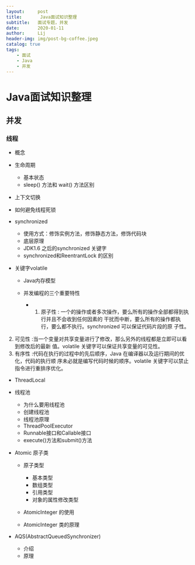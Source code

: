 ```yaml
---
layout:     post
title:       Java面试知识整理
subtitle:   面试专题，并发
date:       2020-01-11
author:     Lij
header-img: img/post-bg-coffee.jpeg
catalog: true
tags:
    - 面试
    - Java
    - 并发
---
```


# Java面试知识整理

## 并发

### 线程

- 概念
- 生命周期

  - 基本状态
  - sleep() 方法和 wait() 方法区别

- 上下文切换
- 如何避免线程死锁
- synchronized

  - 使用方式：修饰实例方法，修饰静态方法，修饰代码块
  - 底层原理
  - JDK1.6 之后的synchronized 关键字
  - synchronized和ReentrantLock 的区别

- 关键字volatile

  - Java内存模型
  - 并发编程的三个重要特性

    - 1. 原子性 : 一个的操作或者多次操作，要么所有的操作全部都得到执行并且不会收到任何因素的 干扰而中断，要么所有的操作都执行，要么都不执行。synchronized 可以保证代码片段的原 子性。

2. 可⻅性 :当一个变量对共享变量进行了修改，那么另外的线程都是立即可以看到修改后的最新 值。volatile 关键字可以保证共享变量的可⻅性。
3. 有序性 :代码在执行的过程中的先后顺序，Java 在编译器以及运行期间的优化，代码的执行顺 序未必就是编写代码时候的顺序。volatile 关键字可以禁止指令进行重排序优化。

- ThreadLocal
- 线程池

  - 为什么要用线程池
  - 创建线程池
  - 线程池原理
  - ThreadPoolExecutor
  - Runnable接口和Callable接口
  - execute()方法和submit()方法

- Atomic 原子类

  - 原子类型

    - 基本类型
    - 数组类型
    - 引用类型
    - 对象的属性修改类型

  - AtomicInteger 的使用
  - AtomicInteger 类的原理

- AQS(AbstractQueuedSynchronizer)

  - 介绍
  - 原理